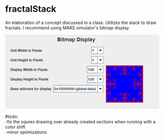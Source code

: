 # fractalStack
An elaboration of a concept discussed in a class. Utilizes the stack to draw fractals. I recommend using MARS simulator's bitmap display  

![alt text](https://github.com/ThomasEDurand/fractalStack/blob/main/sampleRun.png?raw=true)


#todo:   
-fix the squres drawing over already created sections when running with a color shift   
-minor optimizations
